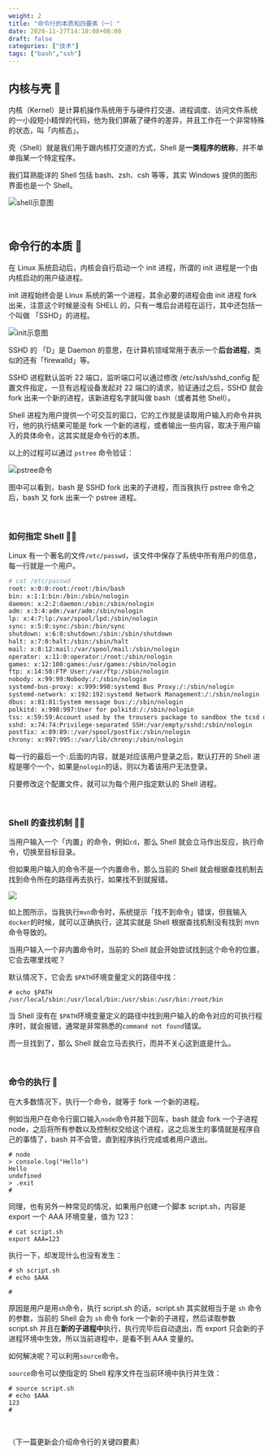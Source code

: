 ```yaml
---
weight: 2
title: "命令行的本质和四要素（一）"
date: 2020-11-27T14:10:08+08:00
draft: false
categories: ["技术"]
tags: ["bash","ssh"]
---
```


## 内核与壳 :turtle:

内核（Kernel）是计算机操作系统用于与硬件打交道、进程调度、访问文件系统的一小段短小精悍的代码，他为我们屏蔽了硬件的差异，并且工作在一个非常特殊的状态，叫「内核态」。

壳（Shell）就是我们用于跟内核打交道的方式，Shell 是**一类程序的统称**，并不单单指某一个特定程序。

我们耳熟能详的 Shell 包括 bash、zsh、csh 等等，其实 Windows 提供的图形界面也是一个 Shell。

![shell示意图](https://wumanhoblogimg.obs.cn-south-1.myhuaweicloud.com/images/cmd/shell.png)

&nbsp;

## 命令行的本质 :thinking:

在 Linux 系统启动后，内核会自行启动一个 init 进程，所谓的 init 进程是一个由内核启动的用户级进程。  

init 进程始终会是 Linux 系统的第一个进程，其余必要的进程会由 init 进程 fork 出来，注意这个时候是没有 SHELL 的，只有一堆后台进程在运行，其中还包括一个叫做 「SSHD」的进程。

![init示意图](https://wumanhoblogimg.obs.cn-south-1.myhuaweicloud.com/images/cmd/proc.png)

SSHD 的 「D」是 Daemon 的意思，在计算机领域常用于表示一个**后台进程**，类似的还有「firewalld」等。  

SSHD 进程默认监听 22 端口，监听端口可以通过修改 /etc/ssh/sshd_config 配置文件指定，一旦有远程设备发起对 22 端口的请求，验证通过之后，SSHD 就会 fork 出来一个新的进程，该新进程名字就叫做 bash（或者其他 Shell）。

Shell 进程为用户提供一个可交互的窗口，它的工作就是读取用户输入的命令并执行，他的执行结果可能是 fork 一个新的进程，或者输出一些内容，取决于用户输入的具体命令，这其实就是命令行的本质。

以上的过程可以通过 `pstree` 命令验证：

![pstree命令](https://wumanhoblogimg.obs.cn-south-1.myhuaweicloud.com/images/cmd/pstree.png)

图中可以看到，bash 是 SSHD fork 出来的子进程，而当我执行 pstree 命令之后，bash 又 fork 出来一个 pstree 进程。

&nbsp;

### 如何指定 Shell :golfing_man:

Linux 有一个著名的文件`/etc/passwd`，该文件中保存了系统中所有用户的信息，每一行就是一个用户。

```bash
# cat /etc/passwd
root: x:0:0:root:/root:/bin/bash
bin: x:1:1:bin:/bin:/sbin/nologin
daemon: x:2:2:daemon:/sbin:/sbin/nologin
adm: x:3:4:adm:/var/adm:/sbin/nologin
lp: x:4:7:lp:/var/spool/lpd:/sbin/nologin
sync: x:5:0:sync:/sbin:/bin/sync
shutdown: x:6:0:shutdown:/sbin:/sbin/shutdown
halt: x:7:0:halt:/sbin:/sbin/halt
mail: x:8:12:mail:/var/spool/mail:/sbin/nologin
operator: x:11:0:operator:/root:/sbin/nologin
games: x:12:100:games:/usr/games:/sbin/nologin
ftp: x:14:50:FTP User:/var/ftp:/sbin/nologin
nobody: x:99:99:Nobody:/:/sbin/nologin
systemd-bus-proxy: x:999:998:systemd Bus Proxy:/:/sbin/nologin
systemd-network: x:192:192:systemd Network Management:/:/sbin/nologin
dbus: x:81:81:System message bus:/:/sbin/nologin
polkitd: x:998:997:User for polkitd:/:/sbin/nologin
tss: x:59:59:Account used by the trousers package to sandbox the tcsd daemon:/dev/null:/sbin/nologin
sshd: x:74:74:Privilege-separated SSH:/var/empty/sshd:/sbin/nologin
postfix: x:89:89::/var/spool/postfix:/sbin/nologin
chrony: x:997:995::/var/lib/chrony:/sbin/nologin
```

每一行的最后一个`:`后面的内容，就是对应该用户登录之后，默认打开的 Shell 进程是哪个一个，如果是`nologin`的话，则以为着该用户无法登录。

只要修改这个配置文件，就可以为每个用户指定默认的 Shell 进程。

&nbsp;

### Shell 的查找机制 :sassy_woman:

当用户输入一个「内置」的命令，例如`cd`，那么 Shell 就会立马作出反应，执行命令，切换至目标目录。

但如果用户输入的命令不是一个内置命令，那么当前的 Shell 就会根据查找机制去找到命令所在的路径再去执行，如果找不到就报错。

![](https://wumanhoblogimg.obs.cn-south-1.myhuaweicloud.com/images/cmd/path.png)

如上图所示，当我执行`mvn`命令时，系统提示「找不到命令」错误，但我输入`docker`的时候，就可以正确执行，这其实就是 Shell 根据查找机制没有找到 mvn 命令导致的。

当用户输入一个非内置命令时，当前的 Shell 就会开始尝试找到这个命令的位置，它会去哪里找呢？

默认情况下，它会去 `$PATH`环境变量定义的路径中找：

```
# echo $PATH
/usr/local/sbin:/usr/local/bin:/usr/sbin:/usr/bin:/root/bin
```

当 Shell 没有在 `$PATH`环境变量定义的路径中找到用户输入的命令对应的可执行程序时，就会报错，通常是非常熟悉的`command not found`错误。

而一旦找到了，那么 Shell 就会立马去执行，而并不关心这到底是什么。

&nbsp;

### 命令的执行 :dart:

在大多数情况下，执行一个命令，就等于 fork 一个新的进程。

例如当用户在命令行窗口输入`node`命令并敲下回车，bash 就会 fork 一个子进程 node，之后将所有参数以及控制权交给这个进程，这之后发生的事情就是程序自己的事情了，bash 并不会管，直到程序执行完成或者用户退出。

```
# node
> console.log("Hello")
Hello
undefined
> .exit
# 
```

同理，也有另外一种常见的情况，如果用户创建一个脚本 script.sh，内容是 export 一个 AAA 环境变量，值为 123：

```
# cat script.sh 
export AAA=123
```

执行一下，却发现什么也没有发生：

```
# sh script.sh 
# echo $AAA

#
```

原因是用户是用`sh`命令，执行 script.sh 的话，script.sh 其实就相当于是 `sh` 命令的参数，当前的 Shell 会为 `sh` 命令 fork 一个新的子进程，然后读取参数 script.sh 并且在**新的子进程中**执行，执行完毕后自动退出，而 export 只会新的子进程环境中生效，所以当前进程中，是看不到 AAA 变量的。

如何解决呢？可以利用`source`命令。

`source`命令可以使指定的 Shell 程序文件在当前环境中执行并生效：

```
# source script.sh 
# echo $AAA
123
# 
```

&nbsp;

（下一篇更新会介绍命令行的关键四要素）

&nbsp;